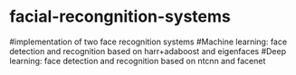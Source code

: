 # facial-recongnition-systems
#implementation of two face recognition systems
#Machine learning: face detection and recognition based on harr+adaboost and eigenfaces
#Deep learning: face detection and recognition based on ntcnn and facenet
